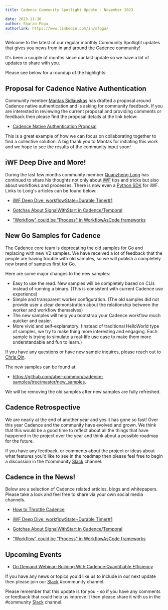 ```yaml
---
title: Cadence Community Spotlight Update - November 2023

date: 2023-11-30
author: Sharan Foga
authorlink: https://www.linkedin.com/in/sfoga/
---
```

Welcome to the latest of our regular monthly Community Spotlight updates that gives you news from in and around the Cadence community!

It's been a couple of months since our last update so we have a lot of updates to share with you.

Please see below for a roundup of the highlights:

## Proposal for Cadence Native Authentication ##

Community member [Mantas Sidlauskas](https://lt.linkedin.com/in/mantassidlauskas) has drafted a proposal around Cadence native authentication and is asking for community feedback. If you are interested in reviewing the current proposal and providing comments or feedback then please find the proposal details at the link below:

- [Cadence Native Authentication Proposal](https://docs.google.com/document/d/13GxRBZfQkLyhDCrpFaZmRcw7DJJG-zdy0_mPXy3CcWw/edit#heading=h.c8u99ansg7ma)

 This is a great example of how we can focus on collaborating together to find a collective solution. A big thank you to Mantas for initiating this work and we hope to see the results of the community input soon!

## iWF Deep Dive and More! ##

During the last few months community member [Quanzheng Long](https://www.linkedin.com/in/prclqz/) has continued to share his thoughts not only about [iWF](https://github.com/indeedeng/iwf) tips and tricks but also about workflows and processes. There is now even a [Python SDK](https://github.com/indeedeng/iwf-python-sdk) for iWF. Links to Long's articles can be found below:

- [iWF Deep Dive: workflowState+Durable Timer#1](https://medium.com/@qlong/iwf-deep-dive-workflowstate-durable-timer-1-0bb89e6d6fd4)

- [Gotchas About SignalWithStart in Cadence/Temporal](https://medium.com/@qlong/gotchas-about-signalwithstart-in-cadence-temporal-c3783fe1cc2e)

- ["Workflow" could be "Process" in WorkflowAsCode frameworks](https://medium.com/@qlong/workflow-could-be-process-in-workflowascode-frameworks-63dcb632c248)

## New Go Samples for Cadence ##

The Cadence core team is deprecating the old samples for Go and replacing with new V2 samples. We have received a lot of feedback that the people are having trouble with old samples, so we will publish a completely new brand of samples first for Go.

Here are some major changes to the new samples:

- Easy to use the read. New samples will be completely based on CLIs instead of running a binary. (This is consistent with current Cadence use experience)
- Simple and transparent worker configuration. (The old samples did not provide user a clear demonstration about the relationship between the worker and workflow themselves)
- The new samples will help you bootstrap your Cadence workflow much quicker and easier.
- More vivid and self-explanatory. (Instead of traditional HelloWorld  type of samples, we try to make thing more interesting and engaging. Each sample is trying to simulate a real-life use case to make them more understandable and fun to learn.)

If you have any questions or have new sample inquires, please reach out to [Chris Qin](https://www.linkedin.com/in/chrisqin0610).

The new samples can be found at:
-  https://github.com/uber-common/cadence-samples/tree/master/new_samples.

We will be removing the old samples after new samples are fully refreshed.

## Cadence Retrospective ##

We are nearly at the end of another year and yes it has gone so fast! Over this year Cadence and the community have evolved and grown. We think that this would be a good time to reflect about all the things that have happened in the project over the year and think about a possible roadmap for the future.

If you have any feedback, or comments about the project or ideas about what features you'd like to see in the roadmap then please feel free to begin a discussion in the #community [Slack](http://t.uber.com/cadence-slack)  channel.

## Cadence in the News!

Below are a selection of Cadence related articles, blogs and whitepapers.
Please take a look and feel free to share via your own social media channels.

- [How to Throttle Cadence](https://www.instaclustr.com/blog/how-to-throttle-cadence/)

- [iWF Deep Dive: workflowState+Durable Timer#1](https://medium.com/@qlong/iwf-deep-dive-workflowstate-durable-timer-1-0bb89e6d6fd4)

- [Gotchas About SignalWithStart in Cadence/Temporal](https://medium.com/@qlong/gotchas-about-signalwithstart-in-cadence-temporal-c3783fe1cc2e)

- ["Workflow" could be "Process" in WorkflowAsCode frameworks](https://medium.com/@qlong/workflow-could-be-process-in-workflowascode-frameworks-63dcb632c248)

## Upcoming Events

- [On Demand Webinar: Building With Cadence:Quantifiable Efficiency](https://netapp.zoom.us/webinar/register/WN_jT5fxSldRhuzV0NSllBd7g#/registration)

If you have any news or topics you'd like us to include in our next update then please join our [Slack](http://t.uber.com/cadence-slack) #community channel.

Please remember that this update is for you - so if you have any comments or feedback that could help us improve it then please share it with us in the #community [Slack](http://t.uber.com/cadence-slack) channel.

